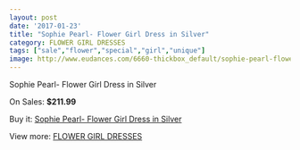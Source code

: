 ```yaml
---
layout: post
date: '2017-01-23'
title: "Sophie Pearl- Flower Girl Dress in Silver"
category: FLOWER GIRL DRESSES
tags: ["sale","flower","special","girl","unique"]
image: http://www.eudances.com/6660-thickbox_default/sophie-pearl-flower-girl-dress-in-silver.jpg
---
```

Sophie Pearl- Flower Girl Dress in Silver

On Sales: **$211.99**
<a href="https://www.eudances.com/en/flower-girl-dresses/2461-sophie-pearl-flower-girl-dress-in-silver.html"><amp-img layout="responsive" width="600" height="600" src="//www.eudances.com/6660-thickbox_default/sophie-pearl-flower-girl-dress-in-silver.jpg" alt="Sophie Pearl- Flower Girl Dress in Silver 0" /></a>

Buy it: [Sophie Pearl- Flower Girl Dress in Silver](https://www.eudances.com/en/flower-girl-dresses/2461-sophie-pearl-flower-girl-dress-in-silver.html "Sophie Pearl- Flower Girl Dress in Silver")

View more: [FLOWER GIRL DRESSES](https://www.eudances.com/en/30-flower-girl-dresses "FLOWER GIRL DRESSES")